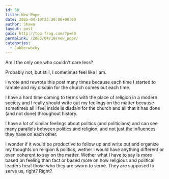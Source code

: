 ```yaml
---
id: 68
title: New Pope
date: 2005-04-19T23:29:00+00:00
author: Shawn
layout: post
guid: http://top-frog.com/?p=68
permalink: /2005/04/19/new_pope/
categories:
  - Jabberwocky
---
```

Am I the only one who couldn't care less?

Probably not, but still, I sometimes feel like I am. 

I wrote and rewrote this post many times because each time I started to ramble and my disdain for the church comes out each time.

<!--more-->

I have a hard time coming to terms with the place of religion in a modern society and I really should write out my feelings on the matter because sometimes all I feel inside is disdain for the church and all that it has done (and not done) throughout history.

I have a lot of similar feelings about politics (and politicians) and can see many parallels between politics and religion, and not just the influences they have on each other.

I wonder if it would be productive to follow up and write out and organize my thoughts on religion & politics, wether I would have anything different or even coherent to say on the matter. Wether what I have to say is more based on feeling than fact or based more on how religious and political leaders treat those who they are sworn to serve. They are supposed to serve us, right? Right?